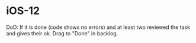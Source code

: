 # iOS-12
DoD: If it is done (code shows no errors) and at least two reviewed the task and gives their ok. Drag to "Done" in backlog. 
